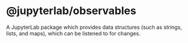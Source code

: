 # @jupyterlab/observables

A JupyterLab package which provides data structures (such as strings, lists, and maps), which can be listened to for changes.
